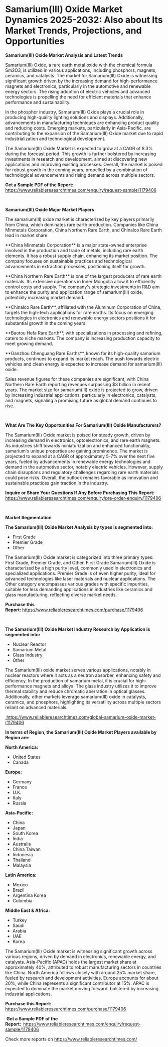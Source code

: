 <p><h1>Samarium(III) Oxide Market Dynamics 2025-2032: Also about Its Market Trends, Projections, and Opportunities</h1></p><p><strong>Samarium(III) Oxide Market Analysis and Latest Trends</strong></p>
<p><p>Samarium(III) Oxide, a rare earth metal oxide with the chemical formula Sm2O3, is utilized in various applications, including phosphors, magnets, ceramics, and catalysts. The market for Samarium(III) Oxide is witnessing significant growth driven by the increasing demand for high-performance magnets and electronics, particularly in the automotive and renewable energy sectors. The rising adoption of electric vehicles and advanced technologies is propelling the need for efficient materials that enhance performance and sustainability.</p><p>In the phosphor industry, Samarium(III) Oxide plays a crucial role in producing high-quality lighting solutions and displays. Additionally, advancements in manufacturing techniques are enhancing product quality and reducing costs. Emerging markets, particularly in Asia-Pacific, are contributing to the expansion of the Samarium(III) Oxide market due to rapid industrialization and technological development.</p><p>The Samarium(III) Oxide Market is expected to grow at a CAGR of 8.3% during the forecast period. This growth is further bolstered by increasing investments in research and development, aimed at discovering new applications and improving existing processes. Overall, the market is poised for robust growth in the coming years, propelled by a combination of technological advancements and rising demand across multiple sectors.</p></p>
<p><strong>Get a Sample PDF of the Report:&nbsp;</strong> <a href="https://www.reliableresearchtimes.com/enquiry/request-sample/1179406?utm_campaign=2717&utm_medium=2&utm_source=Github&utm_content=ia&utm_term=03042025&utm_id=samariumiii-oxide">https://www.reliableresearchtimes.com/enquiry/request-sample/1179406</a></p>
<p>&nbsp;</p>
<p><strong>Samarium(III) Oxide Major Market Players</strong></p>
<p><p>The samarium(III) oxide market is characterized by key players primarily from China, which dominates rare earth production. Companies like China Minmetals Corporation, China Northern Rare Earth, and Chinalco Rare Earth lead in market share. </p><p>**China Minmetals Corporation** is a major state-owned enterprise involved in the production and trade of metals, including rare earth elements. It has a robust supply chain, enhancing its market position. The company focuses on sustainable practices and technological advancements in extraction processes, positioning itself for growth.</p><p>**China Northern Rare Earth** is one of the largest producers of rare earth materials. Its extensive operations in Inner Mongolia allow it to efficiently control costs and supply. The company's strategic investments in R&D aim to enhance the purity and application range of samarium(III) oxide, potentially increasing market demand.</p><p>**Chinalco Rare Earth**, affiliated with the Aluminum Corporation of China, targets the high-tech applications for rare earths. Its focus on emerging technologies in electronics and renewable energy sectors positions it for substantial growth in the coming years.</p><p>**Baotou Hefa Rare Earth**, with specializations in processing and refining, caters to niche markets. The company is increasing production capacity to meet growing demand.</p><p>**Ganzhou Chenguang Rare Earths**, known for its high-quality samarium products, continues to expand its market reach. The push towards electric vehicles and clean energy is expected to increase demand for samarium(III) oxide.</p><p>Sales revenue figures for these companies are significant, with China Northern Rare Earth reporting revenues surpassing $3 billion in recent years. The market size for samarium(III) oxide is projected to grow, driven by increasing industrial applications, particularly in electronics, catalysts, and magnets, signaling a promising future as global demand continues to rise.</p></p>
<p>&nbsp;</p>
<p><strong>What Are The Key Opportunities For Samarium(III) Oxide Manufacturers?</strong></p>
<p><p>The Samarium(III) Oxide market is poised for steady growth, driven by increasing demand in electronics, optoelectronics, and rare earth magnets. As industries shift towards miniaturization and enhanced functionality, samarium's unique properties are gaining prominence. The market is projected to expand at a CAGR of approximately 5-7% over the next five years, fueled by advancements in renewable energy technologies and demand in the automotive sector, notably electric vehicles. However, supply chain disruptions and regulatory challenges regarding rare earth materials could pose risks. Overall, the outlook remains favorable as innovation and sustainable practices gain traction in the industry.</p></p>
<p><strong>Inquire or Share Your Questions If Any Before Purchasing This Report:</strong> <a href="https://www.reliableresearchtimes.com/enquiry/pre-order-enquiry/1179406?utm_campaign=2717&utm_medium=2&utm_source=Github&utm_content=ia&utm_term=03042025&utm_id=samariumiii-oxide">https://www.reliableresearchtimes.com/enquiry/pre-order-enquiry/1179406</a></p>
<p>&nbsp;</p>
<p><strong>Market Segmentation</strong></p>
<p><strong>The Samarium(III) Oxide Market Analysis by types is segmented into:</strong></p>
<p><ul><li>First Grade</li><li>Premier Grade</li><li>Other</li></ul></p>
<p><p>The Samarium(III) Oxide market is categorized into three primary types: First Grade, Premier Grade, and Other. First Grade Samarium(III) Oxide is characterized by a high purity level, commonly used in electronics and specialized applications. Premier Grade is of even higher purity, ideal for advanced technologies like laser materials and nuclear applications. The Other category encompasses various grades with specific impurities, suitable for less demanding applications in industries like ceramics and glass manufacturing, reflecting diverse market needs.</p></p>
<p><strong>Purchase this Report:&nbsp;</strong><a href="https://www.reliableresearchtimes.com/purchase/1179406?utm_campaign=2717&utm_medium=2&utm_source=Github&utm_content=ia&utm_term=03042025&utm_id=samariumiii-oxide">https://www.reliableresearchtimes.com/purchase/1179406</a></p>
<p>&nbsp;</p>
<p><strong>The Samarium(III) Oxide Market Industry Research by Application is segmented into:</strong></p>
<p><ul><li>Nuclear Reactor</li><li>Samarium Metal</li><li>Glass Industry</li><li>Other</li></ul></p>
<p><p>The Samarium(III) oxide market serves various applications, notably in nuclear reactors where it acts as a neutron absorber, enhancing safety and efficiency. In the production of samarium metal, it is crucial for high-performance magnets and alloys. The glass industry utilizes it to improve thermal stability and reduce chromatic aberration in optical glasses. Additionally, other markets leverage samarium(III) oxide in catalysts, ceramics, and phosphors, highlighting its versatility across multiple sectors reliant on advanced materials.</p></p>
<p><a href="https://www.reliableresearchtimes.com/global-samarium-oxide-market-r1179406?utm_campaign=2717&utm_medium=2&utm_source=Github&utm_content=ia&utm_term=03042025&utm_id=samariumiii-oxide">&nbsp;https://www.reliableresearchtimes.com/global-samarium-oxide-market-r1179406</a></p>
<p><strong>In terms of Region, the Samarium(III) Oxide Market Players available by Region are:</strong></p>
<p>
    <p> <strong> North America: </strong>
        <ul>
            <li>United States</li>
            <li>Canada</li>
        </ul>
        </p> 
    <p> <strong> Europe: </strong>
        <ul>
            <li>Germany</li>
            <li>France</li>
            <li>U.K.</li>
            <li>Italy</li>
            <li>Russia</li>
        </ul>
        </p> 
    <p> <strong> Asia-Pacific: </strong>
        <ul>
            <li>China</li>
            <li>Japan</li>
            <li>South Korea</li>
            <li>India</li>
            <li>Australia</li>
            <li>China Taiwan</li>
            <li>Indonesia</li>
            <li>Thailand</li>
            <li>Malaysia</li>
        </ul>
        </p> 
    <p> <strong> Latin America: </strong>
        <ul>
            <li>Mexico</li>
            <li>Brazil</li>
            <li>Argentina Korea</li>
            <li>Colombia</li>
        </ul>
        </p> 
    <p> <strong> Middle East & Africa: </strong>
        <ul>
            <li>Turkey</li>
            <li>Saudi</li>
            <li>Arabia</li>
            <li>UAE</li>
            <li>Korea</li>
        </ul>
    </p>
    </p>
<p><p>The Samarium(III) Oxide market is witnessing significant growth across various regions, driven by demand in electronics, renewable energy, and catalysts. Asia-Pacific (APAC) holds the largest market share at approximately 40%, attributed to robust manufacturing sectors in countries like China. North America follows closely with around 25% market share, fueled by research and development activities. Europe accounts for about 20%, while China represents a significant contributor at 15%. APAC is expected to dominate the market moving forward, bolstered by increasing industrial applications.</p></p>
<p><strong>Purchase this Report: </strong><a href="https://www.reliableresearchtimes.com/purchase/1179406?utm_campaign=2717&utm_medium=2&utm_source=Github&utm_content=ia&utm_term=03042025&utm_id=samariumiii-oxide">https://www.reliableresearchtimes.com/purchase/1179406</a></p>
<p>&nbsp;<strong>Get a Sample PDF of the Report:&nbsp;&nbsp;</strong><a href="https://www.reliableresearchtimes.com/enquiry/request-sample/1179406?utm_campaign=2717&utm_medium=2&utm_source=Github&utm_content=ia&utm_term=03042025&utm_id=samariumiii-oxide">https://www.reliableresearchtimes.com/enquiry/request-sample/1179406</a></p>
<p><strong></strong></p>
<p>Check more reports on <a href="https://www.reliableresearchtimes.com/?utm_campaign=2717&utm_medium=2&utm_source=Github&utm_content=ia&utm_term=03042025&utm_id=samariumiii-oxide">https://www.reliableresearchtimes.com/</a></p>
